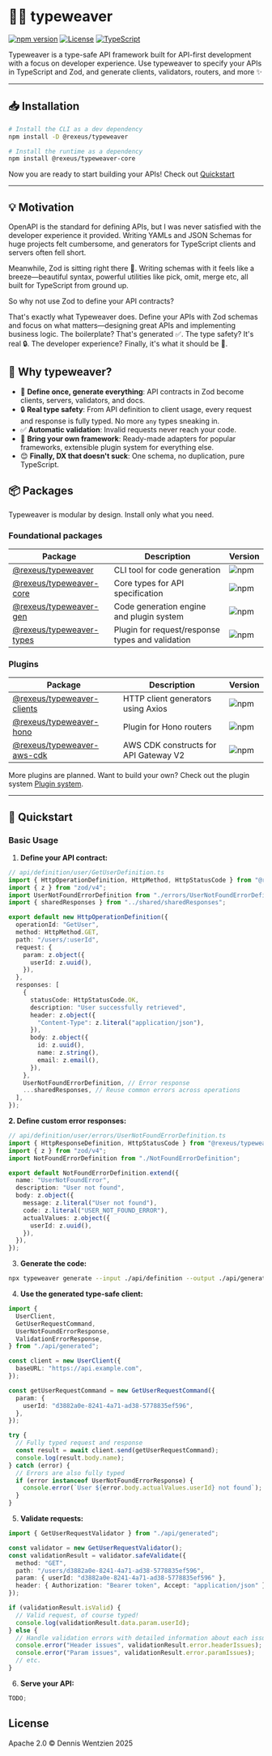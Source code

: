 # 🧵✨ typeweaver

[![npm version](https://img.shields.io/npm/v/@rexeus/typeweaver.svg)](https://www.npmjs.com/package/@rexeus/typeweaver)
[![License](https://img.shields.io/badge/License-Apache%202.0-blue.svg)](https://opensource.org/licenses/Apache-2.0)
[![TypeScript](https://img.shields.io/badge/TypeScript-Ready-blue.svg)](https://www.typescriptlang.org/)

Typeweaver is a type-safe API framework built for API-first development with a focus on developer
experience. Use typeweaver to specify your APIs in TypeScript and Zod, and generate clients,
validators, routers, and more ✨

---

## 📥 Installation

```bash
# Install the CLI as a dev dependency
npm install -D @rexeus/typeweaver

# Install the runtime as a dependency
npm install @rexeus/typeweaver-core
```

Now you are ready to start building your APIs! Check out [Quickstart](#-quickstart)

---

## 💡 Motivation

OpenAPI is the standard for defining APIs, but I was never satisfied with the developer experience
it provided. Writing YAMLs and JSON Schemas for huge projects felt cumbersome, and generators for
TypeScript clients and servers often fell short.

Meanwhile, Zod is sitting right there 👀. Writing schemas with it feels like a breeze—beautiful
syntax, powerful utilities like pick, omit, merge etc, all built for TypeScript from ground up.

So why not use Zod to define your API contracts?

That's exactly what Typeweaver does. Define your APIs with Zod schemas and focus on what
matters—designing great APIs and implementing business logic. The boilerplate? That's generated ✅.
The type safety? It's real 🔒. The developer experience? Finally, it's what it should be 🚀.

## 🎯 Why typeweaver?

- 📝 **Define once, generate everything**: API contracts in Zod become clients, servers, validators,
  and docs.
- 🔒 **Real type safety**: From API definition to client usage, every request and response is fully
  typed. No more `any` types sneaking in.
- ✅ **Automatic validation**: Invalid requests never reach your code.
- 🔌 **Bring your own framework**: Ready-made adapters for popular frameworks, extensible plugin
  system for everything else.
- 😊 **Finally, DX that doesn't suck**: One schema, no duplication, pure TypeScript.

## 📦 Packages

Typeweaver is modular by design. Install only what you need.

### Foundational packages

| Package                                      | Description                                      | Version                                                       |
| -------------------------------------------- | ------------------------------------------------ | ------------------------------------------------------------- |
| [@rexeus/typeweaver](./packages/cli)         | CLI tool for code generation                     | ![npm](https://img.shields.io/npm/v/@rexeus/typeweaver)       |
| [@rexeus/typeweaver-core](./packages/core)   | Core types for API specification                 | ![npm](https://img.shields.io/npm/v/@rexeus/typeweaver-core)  |
| [@rexeus/typeweaver-gen](./packages/gen)     | Code generation engine and plugin system         | ![npm](https://img.shields.io/npm/v/@rexeus/typeweaver-gen)   |
| [@rexeus/typeweaver-types](./packages/types) | Plugin for request/response types and validation | ![npm](https://img.shields.io/npm/v/@rexeus/typeweaver-types) |

### Plugins

| Package                                          | Description                           | Version                                                         |
| ------------------------------------------------ | ------------------------------------- | --------------------------------------------------------------- |
| [@rexeus/typeweaver-clients](./packages/clients) | HTTP client generators using Axios    | ![npm](https://img.shields.io/npm/v/@rexeus/typeweaver-clients) |
| [@rexeus/typeweaver-hono](./packages/hono)       | Plugin for Hono routers               | ![npm](https://img.shields.io/npm/v/@rexeus/typeweaver-hono)    |
| [@rexeus/typeweaver-aws-cdk](./packages/aws-cdk) | AWS CDK constructs for API Gateway V2 | ![npm](https://img.shields.io/npm/v/@rexeus/typeweaver-aws-cdk) |

More plugins are planned. Want to build your own? Check out the plugin system
[Plugin system](./packages/gen).

---

## 🚀 Quickstart

### Basic Usage

1. **Define your API contract:**

```typescript
// api/definition/user/GetUserDefinition.ts
import { HttpOperationDefinition, HttpMethod, HttpStatusCode } from "@rexeus/typeweaver-core";
import { z } from "zod/v4";
import UserNotFoundErrorDefinition from "./errors/UserNotFoundErrorDefinition";
import { sharedResponses } from "../shared/sharedResponses";

export default new HttpOperationDefinition({
  operationId: "GetUser",
  method: HttpMethod.GET,
  path: "/users/:userId",
  request: {
    param: z.object({
      userId: z.uuid(),
    }),
  },
  responses: [
    {
      statusCode: HttpStatusCode.OK,
      description: "User successfully retrieved",
      header: z.object({
        "Content-Type": z.literal("application/json"),
      }),
      body: z.object({
        id: z.uuid(),
        name: z.string(),
        email: z.email(),
      }),
    },
    UserNotFoundErrorDefinition, // Error response
    ...sharedResponses, // Reuse common errors across operations
  ],
});
```

**2. Define custom error responses:**

```typescript
// api/definition/user/errors/UserNotFoundErrorDefinition.ts
import { HttpResponseDefinition, HttpStatusCode } from "@rexeus/typeweaver-core";
import { z } from "zod/v4";
import NotFoundErrorDefinition from "./NotFoundErrorDefinition";

export default NotFoundErrorDefinition.extend({
  name: "UserNotFoundError",
  description: "User not found",
  body: z.object({
    message: z.literal("User not found"),
    code: z.literal("USER_NOT_FOUND_ERROR"),
    actualValues: z.object({
      userId: z.uuid(),
    }),
  }),
});
```

3. **Generate the code:**

```bash
npx typeweaver generate --input ./api/definition --output ./api/generated --plugins clients,hono
```

4. **Use the generated type-safe client:**

```typescript
import {
  UserClient,
  GetUserRequestCommand,
  UserNotFoundErrorResponse,
  ValidationErrorResponse,
} from "./api/generated";

const client = new UserClient({
  baseURL: "https://api.example.com",
});

const getUserRequestCommand = new GetUserRequestCommand({
  param: {
    userId: "d3882a0e-8241-4a71-ad38-5778835ef596",
  },
});

try {
  // Fully typed request and response
  const result = await client.send(getUserRequestCommand);
  console.log(result.body.name);
} catch (error) {
  // Errors are also fully typed
  if (error instanceof UserNotFoundErrorResponse) {
    console.error(`User ${error.body.actualValues.userId} not found`);
  }
}
```

5. **Validate requests:**

```typescript
import { GetUserRequestValidator } from "./api/generated";

const validator = new GetUserRequestValidator();
const validationResult = validator.safeValidate({
  method: "GET",
  path: "/users/d3882a0e-8241-4a71-ad38-5778835ef596",
  param: { userId: "d3882a0e-8241-4a71-ad38-5778835ef596" },
  header: { Authorization: "Bearer token", Accept: "application/json" },
});

if (validationResult.isValid) {
  // Valid request, of course typed!
  console.log(validationResult.data.param.userId);
} else {
  // Handle validation errors with detailed information about each issue
  console.error("Header issues", validationResult.error.headerIssues);
  console.error("Param issues", validationResult.error.paramIssues);
  // etc.
}
```

6. **Serve your API:**

```typescript
TODO;
```

## License

Apache 2.0 © Dennis Wentzien 2025
